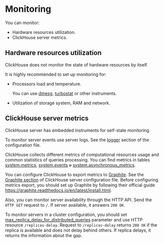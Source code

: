 # Monitoring

You can monitor:

- Hardware resources utilization.
- ClickHouse server metrics.

## Hardware resources utilization

ClickHouse does not monitor the state of hardware resources by itself.

It is highly recommended to set up monitoring for:

- Processors load and temperature.

    You can use [dmesg](https://en.wikipedia.org/wiki/Dmesg), [turbostat](https://www.linux.org/docs/man8/turbostat.html) or other instruments.

- Utilization of storage system, RAM and network.

## ClickHouse server metrics

ClickHouse server has embedded instruments for self-state monitoring.

To monitor server events use server logs. See the [logger](#server_settings-logger) section of the configuration file.

ClickHouse collects different metrics of computational resources usage and common statistics of queries processing. You can find metrics in tables [system.metrics](#system_tables-metrics), [system.events](#system_tables-events) и [system.asynchronous_metrics](#system_tables-asynchronous_metrics).

You can configure ClickHouse to export metrics to [Graphite](https://github.com/graphite-project). See the [Graphite section](server_settings/settings.md#server_settings-graphite) of ClickHouse server configuration file. Before configuring metrics export, you should set up Graphite by following their official guide https://graphite.readthedocs.io/en/latest/install.html.

Also, you can monitor server availability through the HTTP API. Send the `HTTP GET` request to `/`. If server available, it answers `200 OK`.

To monitor servers in a cluster configuration, you should set [max_replica_delay_for_distributed_queries](settings/settings.md#settings-max_replica_delay_for_distributed_queries) parameter and use HTTP resource `/replicas-delay`. Request to `/replicas-delay` returns `200 OK` if the replica is available and does not delay behind others. If replica delays, it returns the information about the gap.
